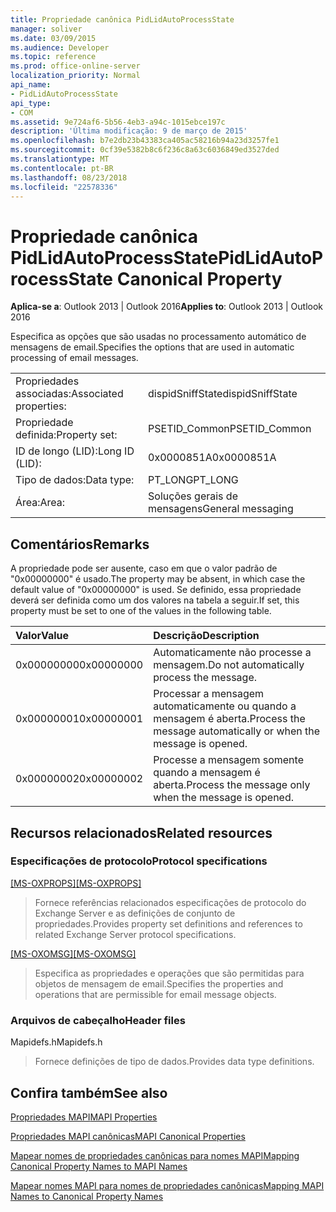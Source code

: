 ```yaml
---
title: Propriedade canônica PidLidAutoProcessState
manager: soliver
ms.date: 03/09/2015
ms.audience: Developer
ms.topic: reference
ms.prod: office-online-server
localization_priority: Normal
api_name:
- PidLidAutoProcessState
api_type:
- COM
ms.assetid: 9e724af6-5b56-4eb3-a94c-1015ebce197c
description: 'Última modificação: 9 de março de 2015'
ms.openlocfilehash: b7e2db23b43383ca405ac58216b94a23d3257fe1
ms.sourcegitcommit: 0cf39e5382b8c6f236c8a63c6036849ed3527ded
ms.translationtype: MT
ms.contentlocale: pt-BR
ms.lasthandoff: 08/23/2018
ms.locfileid: "22578336"
---
```

# <a name="pidlidautoprocessstate-canonical-property"></a><span data-ttu-id="c2648-103">Propriedade canônica PidLidAutoProcessState</span><span class="sxs-lookup"><span data-stu-id="c2648-103">PidLidAutoProcessState Canonical Property</span></span>

  
  
<span data-ttu-id="c2648-104">**Aplica-se a**: Outlook 2013 | Outlook 2016</span><span class="sxs-lookup"><span data-stu-id="c2648-104">**Applies to**: Outlook 2013 | Outlook 2016</span></span> 
  
<span data-ttu-id="c2648-105">Especifica as opções que são usadas no processamento automático de mensagens de email.</span><span class="sxs-lookup"><span data-stu-id="c2648-105">Specifies the options that are used in automatic processing of email messages.</span></span>
  
|||
|:-----|:-----|
|<span data-ttu-id="c2648-106">Propriedades associadas:</span><span class="sxs-lookup"><span data-stu-id="c2648-106">Associated properties:</span></span>  <br/> |<span data-ttu-id="c2648-107">dispidSniffState</span><span class="sxs-lookup"><span data-stu-id="c2648-107">dispidSniffState</span></span>  <br/> |
|<span data-ttu-id="c2648-108">Propriedade definida:</span><span class="sxs-lookup"><span data-stu-id="c2648-108">Property set:</span></span>  <br/> |<span data-ttu-id="c2648-109">PSETID_Common</span><span class="sxs-lookup"><span data-stu-id="c2648-109">PSETID_Common</span></span>  <br/> |
|<span data-ttu-id="c2648-110">ID de longo (LID):</span><span class="sxs-lookup"><span data-stu-id="c2648-110">Long ID (LID):</span></span>  <br/> |<span data-ttu-id="c2648-111">0x0000851A</span><span class="sxs-lookup"><span data-stu-id="c2648-111">0x0000851A</span></span>  <br/> |
|<span data-ttu-id="c2648-112">Tipo de dados:</span><span class="sxs-lookup"><span data-stu-id="c2648-112">Data type:</span></span>  <br/> |<span data-ttu-id="c2648-113">PT_LONG</span><span class="sxs-lookup"><span data-stu-id="c2648-113">PT_LONG</span></span>  <br/> |
|<span data-ttu-id="c2648-114">Área:</span><span class="sxs-lookup"><span data-stu-id="c2648-114">Area:</span></span>  <br/> |<span data-ttu-id="c2648-115">Soluções gerais de mensagens</span><span class="sxs-lookup"><span data-stu-id="c2648-115">General messaging</span></span>  <br/> |
   
## <a name="remarks"></a><span data-ttu-id="c2648-116">Comentários</span><span class="sxs-lookup"><span data-stu-id="c2648-116">Remarks</span></span>

<span data-ttu-id="c2648-117">A propriedade pode ser ausente, caso em que o valor padrão de "0x00000000" é usado.</span><span class="sxs-lookup"><span data-stu-id="c2648-117">The property may be absent, in which case the default value of "0x00000000" is used.</span></span> <span data-ttu-id="c2648-118">Se definido, essa propriedade deverá ser definida como um dos valores na tabela a seguir.</span><span class="sxs-lookup"><span data-stu-id="c2648-118">If set, this property must be set to one of the values in the following table.</span></span>
  
|<span data-ttu-id="c2648-119">**Valor**</span><span class="sxs-lookup"><span data-stu-id="c2648-119">**Value**</span></span>|<span data-ttu-id="c2648-120">**Descrição**</span><span class="sxs-lookup"><span data-stu-id="c2648-120">**Description**</span></span>|
|:-----|:-----|
|<span data-ttu-id="c2648-121">0x00000000</span><span class="sxs-lookup"><span data-stu-id="c2648-121">0x00000000</span></span>  <br/> |<span data-ttu-id="c2648-122">Automaticamente não processe a mensagem.</span><span class="sxs-lookup"><span data-stu-id="c2648-122">Do not automatically process the message.</span></span>  <br/> |
|<span data-ttu-id="c2648-123">0x00000001</span><span class="sxs-lookup"><span data-stu-id="c2648-123">0x00000001</span></span>  <br/> |<span data-ttu-id="c2648-124">Processar a mensagem automaticamente ou quando a mensagem é aberta.</span><span class="sxs-lookup"><span data-stu-id="c2648-124">Process the message automatically or when the message is opened.</span></span>  <br/> |
|<span data-ttu-id="c2648-125">0x00000002</span><span class="sxs-lookup"><span data-stu-id="c2648-125">0x00000002</span></span>  <br/> |<span data-ttu-id="c2648-126">Processe a mensagem somente quando a mensagem é aberta.</span><span class="sxs-lookup"><span data-stu-id="c2648-126">Process the message only when the message is opened.</span></span>  <br/> |
   
## <a name="related-resources"></a><span data-ttu-id="c2648-127">Recursos relacionados</span><span class="sxs-lookup"><span data-stu-id="c2648-127">Related resources</span></span>

### <a name="protocol-specifications"></a><span data-ttu-id="c2648-128">Especificações de protocolo</span><span class="sxs-lookup"><span data-stu-id="c2648-128">Protocol specifications</span></span>

<span data-ttu-id="c2648-129">[[MS-OXPROPS]](http://msdn.microsoft.com/library/f6ab1613-aefe-447d-a49c-18217230b148%28Office.15%29.aspx)</span><span class="sxs-lookup"><span data-stu-id="c2648-129">[[MS-OXPROPS]](http://msdn.microsoft.com/library/f6ab1613-aefe-447d-a49c-18217230b148%28Office.15%29.aspx)</span></span>
  
> <span data-ttu-id="c2648-130">Fornece referências relacionados especificações de protocolo do Exchange Server e as definições de conjunto de propriedades.</span><span class="sxs-lookup"><span data-stu-id="c2648-130">Provides property set definitions and references to related Exchange Server protocol specifications.</span></span>
    
<span data-ttu-id="c2648-131">[[MS-OXOMSG]](http://msdn.microsoft.com/library/daa9120f-f325-4afb-a738-28f91049ab3c%28Office.15%29.aspx)</span><span class="sxs-lookup"><span data-stu-id="c2648-131">[[MS-OXOMSG]](http://msdn.microsoft.com/library/daa9120f-f325-4afb-a738-28f91049ab3c%28Office.15%29.aspx)</span></span>
  
> <span data-ttu-id="c2648-132">Especifica as propriedades e operações que são permitidas para objetos de mensagem de email.</span><span class="sxs-lookup"><span data-stu-id="c2648-132">Specifies the properties and operations that are permissible for email message objects.</span></span>
    
### <a name="header-files"></a><span data-ttu-id="c2648-133">Arquivos de cabeçalho</span><span class="sxs-lookup"><span data-stu-id="c2648-133">Header files</span></span>

<span data-ttu-id="c2648-134">Mapidefs.h</span><span class="sxs-lookup"><span data-stu-id="c2648-134">Mapidefs.h</span></span>
  
> <span data-ttu-id="c2648-135">Fornece definições de tipo de dados.</span><span class="sxs-lookup"><span data-stu-id="c2648-135">Provides data type definitions.</span></span>
    
## <a name="see-also"></a><span data-ttu-id="c2648-136">Confira também</span><span class="sxs-lookup"><span data-stu-id="c2648-136">See also</span></span>



[<span data-ttu-id="c2648-137">Propriedades MAPI</span><span class="sxs-lookup"><span data-stu-id="c2648-137">MAPI Properties</span></span>](mapi-properties.md)
  
[<span data-ttu-id="c2648-138">Propriedades MAPI canônicas</span><span class="sxs-lookup"><span data-stu-id="c2648-138">MAPI Canonical Properties</span></span>](mapi-canonical-properties.md)
  
[<span data-ttu-id="c2648-139">Mapear nomes de propriedades canônicas para nomes MAPI</span><span class="sxs-lookup"><span data-stu-id="c2648-139">Mapping Canonical Property Names to MAPI Names</span></span>](mapping-canonical-property-names-to-mapi-names.md)
  
[<span data-ttu-id="c2648-140">Mapear nomes MAPI para nomes de propriedades canônicas</span><span class="sxs-lookup"><span data-stu-id="c2648-140">Mapping MAPI Names to Canonical Property Names</span></span>](mapping-mapi-names-to-canonical-property-names.md)

